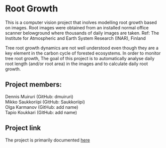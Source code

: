 # Root Growth

This is a computer vision project that inolves modelling root growth
based on images. Root images were obtained from an installed normal
office scanner belowground where thousands of daily images are
taken. Ref: The Institute for Atmospheric and Earth System Research
(INAR), Finland


Tree root growth dynamics are not well understood even though they are
a key element in the carbon cycle of forested ecosystems. In order to
monitor tree root growth, The goal of this project is to automatically
analyse daily root length (and/or root area) in the images and to
calculate daily root growth.

## Project members: <br/>
Dennis Muiruri  (GitHub: dmuiruri) <br/>
Mikko Saukkoriipi  (GitHub: Saukkoriipi) <br/>
Olga Karmanov  (GitHub: add name) <br/>
Tapio Koukkari (GitHub: add name) <br/>

## Project link

The project is primarily documented
[here](https://dmuiruri.github.io/root_growth_cv/)

